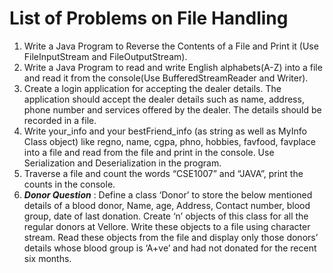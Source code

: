 # List of Problems on File Handling

1. Write a Java Program to Reverse the Contents of a File and Print it (Use FileInputStream and FileOutputStream).
2. Write a Java Program to read and write English alphabets(A-Z) into a file and read it from the console(Use BufferedStreamReader and Writer).
3. Create a login application for accepting the dealer details. The application should accept the dealer details such as name, address, phone number and services offered by the
dealer. The details should be recorded in a file. 
4. Write your_info and your bestFriend_info (as string as well as MyInfo Class object) like regno, name, cgpa, phno, hobbies, favfood, favplace into a file and read from the file and print in the console. Use Serialization and Deserialization in the program.
5. Traverse a file and count the words “CSE1007” and “JAVA”, print the counts in the console.
6. ***Donor Question*** : Define a class ‘Donor’ to store the below mentioned details of a blood donor, Name, age, Address, Contact number, blood group, date of last donation. Create ‘n’ objects of this class for all the regular donors at Vellore. Write these objects to a file using character stream. Read these objects from the file and display only those donors’ details whose blood group is ‘A+ve’ and had not donated for the recent six months.
